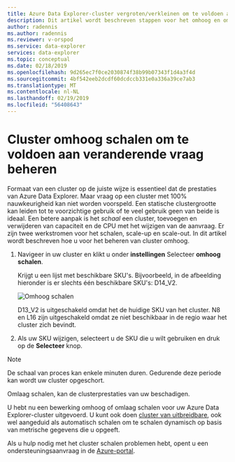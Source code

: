 ```yaml
---
title: Azure Data Explorer-cluster vergroten/verkleinen om te voldoen aan de veranderende vraag
description: Dit artikel wordt beschreven stappen voor het omhoog en omlaag schalen een Azure Data Explorer-cluster op basis van veranderende vraag.
author: radennis
ms.author: radennis
ms.reviewer: v-orspod
ms.service: data-explorer
services: data-explorer
ms.topic: conceptual
ms.date: 02/18/2019
ms.openlocfilehash: 9d265ec7f0ce2030874f38b99b07343f1d4a3f4d
ms.sourcegitcommit: 4bf542eeb2dcdf60dcdccb331e0a336a39ce7ab3
ms.translationtype: MT
ms.contentlocale: nl-NL
ms.lasthandoff: 02/19/2019
ms.locfileid: "56408643"
---
```

# <a name="manage-cluster-scale-up-to-accommodate-changing-demand"></a>Cluster omhoog schalen om te voldoen aan veranderende vraag beheren

Formaat van een cluster op de juiste wijze is essentieel dat de prestaties van Azure Data Explorer. Maar vraag op een cluster met 100% nauwkeurigheid kan niet worden voorspeld. Een statische clustergrootte kan leiden tot te voorzichtige gebruik of te veel gebruik geen van beide is ideaal. Een betere aanpak is het *schaal* een cluster, toevoegen en verwijderen van capaciteit en de CPU met het wijzigen van de aanvraag. Er zijn twee werkstromen voor het schalen, scale-up en scale-out. In dit artikel wordt beschreven hoe u voor het beheren van cluster omhoog.

1. Navigeer in uw cluster en klikt u onder **instellingen** Selecteer **omhoog schalen**.

    Krijgt u een lijst met beschikbare SKU's. Bijvoorbeeld, in de afbeelding hieronder is er slechts één beschikbare SKU's: D14_V2.

    ![Omhoog schalen](media/manage-cluster-scale-up/scale-up.png)

    D13_V2 is uitgeschakeld omdat het de huidige SKU van het cluster. N8 en L16 zijn uitgeschakeld omdat ze niet beschikbaar in de regio waar het cluster zich bevindt.

1. Als uw SKU wijzigen, selecteert u de SKU die u wilt gebruiken en druk op de **Selecteer** knop.

> [!NOTE]
> De schaal van proces kan enkele minuten duren. Gedurende deze periode kan wordt uw cluster opgeschort.
>
> Omlaag schalen, kan de clusterprestaties van uw beschadigen.
>

U hebt nu een bewerking omhoog of omlaag schalen voor uw Azure Data Explorer-cluster uitgevoerd. U kunt ook doen [cluster van uitbreidbare](manage-cluster-scale-out.md), ook wel aangeduid als automatisch schalen om te schalen dynamisch op basis van metrische gegevens die u opgeeft.

Als u hulp nodig met het cluster schalen problemen hebt, opent u een ondersteuningsaanvraag in de [Azure-portal](https://portal.azure.com/#blade/Microsoft_Azure_Support/HelpAndSupportBlade/overview).
